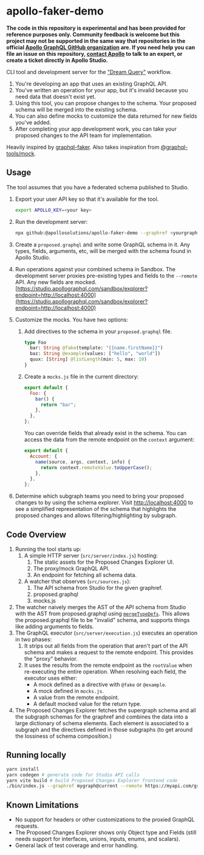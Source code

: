 # apollo-faker-demo

**The code in this repository is experimental and has been provided for reference purposes only. Community feedback is welcome but this project may not be supported in the same way that repositories in the official [Apollo GraphQL GitHub organization](https://github.com/apollographql) are. If you need help you can file an issue on this repository, [contact Apollo](https://www.apollographql.com/contact-sales) to talk to an expert, or create a ticket directly in Apollo Studio.**

CLI tool and development server for the ["Dream Query"](https://engineeringblog.yelp.com/2020/10/dream-query.html) workflow.

1. You're developing an app that uses an existing GraphQL API.
2. You've written an operation for your app, but it's invalid because you need data that doesn't exist yet.
3. Using this tool, you can propose changes to the schema. Your proposed schema will be merged into the existing schema.
4. You can also define mocks to customize the data returned for new fields you've added.
5. After completing your app development work, you can take your proposed changes to the API team for implementation.

Heavily inspired by [graphql-faker](https://github.com/APIs-guru/graphql-faker). Also takes inspiration from [@graphql-tools/mock](https://github.com/ardatan/graphql-tools).

## Usage

The tool assumes that you have a federated schema published to Studio.

1. Export your user API key so that it's available for the tool.

   ```sh
   export APOLLO_KEY=<your key>
   ```

2. Run the development server:
   ```sh
   npx github:@apollosolutions/apollo-faker-demo --graphref <yourgraph>@<variant> --remote https://yourapi.com/graphql
   ```
3. Create a `proposed.graphql` and write some GraphQL schema in it. Any types, fields, arguments, etc, will be merged with the schema found in Apollo Studio.
4. Run operations against your combined schema in Sandbox. The development server proxies pre-existing types and fields to the `--remote` API. Any new fields are mocked.
   [https://studio.apollographql.com/sandbox/explorer?endpoint=http://localhost:4000](https://studio.apollographql.com/sandbox/explorer?endpoint=http://localhost:4000)
5. Customize the mocks. You have two options:
   1. Add directives to the schema in your `proposed.graphql` file.
      ```graphql
      type Foo
        bar: String @fake(template: "{{name.firstName}}")
        baz: String @example(values: ["hello", "world"])
        quux: [String] @listLength(min: 5, max: 10)
      }
      ```
   2. Create a `mocks.js` file in the current directory:
      ```js
      export default {
        Foo: {
          bar() {
            return "bar";
          },
        },
      };
      ```
      You can override fields that already exist in the schema. You can access the data from the remote endpoint on the `context` argument:
      ```js
      export default {
        Account: {
          name(source, args, context, info) {
            return context.remoteValue.toUpperCase();
          },
        },
      };
      ```
6. Determine which subgraph teams you need to bring your proposed changes to by using the schema explorer. Visit [http://localhost:4000](http://localhost:4000) to see a simplified representation of the schema that highlights the proposed changes and allows filtering/highlighting by subgraph.

## Code Overview

1. Running the tool starts up:
   1. A simple HTTP server (`src/server/index.js`) hosting:
      1. The static assets for the Proposed Changes Explorer UI.
      2. The proxy/mock GraphQL API.
      3. An endpoint for fetching all schema data.
   2. A watcher that observes (`src/sources.js`):
      1. The API schema from Studio for the given graphref.
      2. proposed.graphql
      3. mocks.js
2. The watcher naively merges the AST of the API schema from Studio with the AST from proposed.graphql using [`mergeTypeDefs`](https://www.graphql-tools.com/docs/api/modules/merge_src#mergetypedefs). This allows the proposed.graphql file to be "invalid" schema, and supports things like adding arguments to fields.
3. The GraphQL executor (`src/server/execution.js`) executes an operation in two phases:
   1. It strips out all fields from the operation that aren't part of the API schema and makes a request to the remote endpoint. This provides the "proxy" behavior.
   2. It uses the results from the remote endpoint as the `rootValue` when re-executing the entire operation. When resolving each field, the executor uses either:
      - A mock defined as a directive with `@fake` or `@example`.
      - A mock defined in `mocks.js`.
      - A value from the remote endpoint.
      - A default mocked value for the return type.
4. The Proposed Changes Explorer fetches the supergraph schema and all the subgraph schemas for the graphref and combines the data into a large dictionary of schema elements. Each element is associated to a subgraph and the directives defined in those subgraphs (to get around the lossiness of schema composition.)

## Running locally

```sh
yarn install
yarn codegen # generate code for Studio API calls
yarn vite build # build Proposed Changes Explorer frontend code
./bin/index.js --graphref mygraph@current --remote https://myapi.com/graphql
```

## Known Limitations

- No support for headers or other customizations to the proxied GraphQL requests.
- The Proposed Changes Explorer shows only Object type and Fields (still needs support for interfaces, unions, inputs, enums, and scalars).
- General lack of test coverage and error handling.
